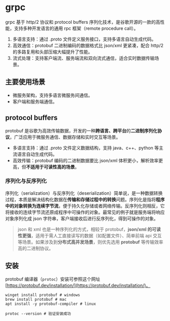 # grpc

grpc 基于 http/2 协议和 protocol buffers 序列化技术，是谷歌开源的一款的高性能，支持多种开发语言的通用 rpc 框架（remote procedure call）。

1. 多语言支持：通过 .proto 文件定义服务接口，支持多语言自动生成代码。
2. 高效通信：protobuf 二进制编码的数据格式比 json/xml 更紧凑，配合 http/2 的多路复用和头部压缩大幅提升了性能。
3. 流式处理：支持客户端流、服务端流和双向流式通信，适合实时数据传输场景。

## 主要使用场景

- 微服务架构，支持多语言微服务间通信。
- 客户端和服务端通信。

## protocol buffers

protobuf 是谷歌为高效传输数据，开发的一种**跨语言、跨平台**的**二进制序列化协议**，广泛应用于微服务通信、数据存储和实时交互等场景。

- 多语言支持：通过 .proto 文件定义数据结构，支持 java、c++、python 等主流语言自动生成代码。
- 高效传输：protobuf 编码的二进制数据要比 json/xml 体积更小，解析效率更高，但**不适用于可读性高的场景**。

### 序列化与反序列化

序列化（serialization）与反序列化（deserialization）简单说，是一种数据转换过程，本质是解决结构化数据在**传输和存储过程中的转换**问题。序列化是指将**程序中的对象转换为连续字节流**，便于持久化存储或者网络传输。反序列化则相反，它将接收的连续字节流还原成程序中可操作的对象。最常见的例子就是服务端将响应对象序列化成 json 字符串，客户端接收后进行反序列化，得到可操作的对象。

> json 和 xml 也是一种序列化的方式，相较于 protobuf，**json/xml 的可读性更强**，适用于需人工直接读写的数据（如配置文件）、简单前端 api 交互等场景。如果涉及到**分布式高并发场景**，则优先选用 **protobuf** 等传输效率高的二进制协议。

## 安装

protobuf 编译器（`protoc`）安装可参照这个网址 [https://protobuf.dev/installation/](https://protobuf.dev/installation/)。

```shell
winget install protobuf # windows
brew install protobuf # mac
apt install -y protobuf-compiler # linux

protoc --version # 验证安装成功
```
